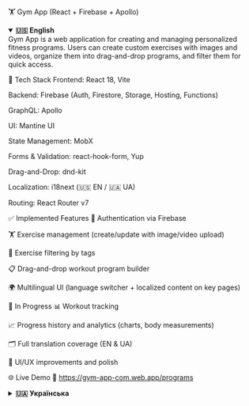 🏋️ Gym App (React + Firebase + Apollo)
<details open> <summary><strong>🇺🇸 English</strong></summary>
Gym App is a web application for creating and managing personalized fitness programs.
Users can create custom exercises with images and videos, organize them into drag-and-drop programs, and filter them for quick access.

🔧 Tech Stack
Frontend: React 18, Vite

Backend: Firebase (Auth, Firestore, Storage, Hosting, Functions)

GraphQL: Apollo

UI: Mantine UI

State Management: MobX

Forms & Validation: react-hook-form, Yup

Drag-and-Drop: dnd-kit

Localization: i18next (🇺🇸 EN / 🇺🇦 UA)

Routing: React Router v7

✅ Implemented Features
🔐 Authentication via Firebase

🏋️ Exercise management (create/update with image/video upload)

🧠 Exercise filtering by tags

📋 Drag-and-drop workout program builder

🌍 Multilingual UI (language switcher + localized content on key pages)

🚧 In Progress
📊 Workout tracking

📈 Progress history and analytics (charts, body measurements)

🗂️ Full translation coverage (EN & UA)

🧼 UI/UX improvements and polish

🌐 Live Demo
🔗 https://gym-app-com.web.app/programs

</details>
<details> <summary><strong>🇺🇦 Українська</strong></summary>
Gym App — це вебзастосунок для створення та керування персональними фітнес-програмами.
Користувачі можуть створювати власні вправи з зображеннями та відео, організовувати їх у програми за допомогою drag-and-drop і швидко знаходити за допомогою фільтрації.

🔧 Технологічний стек
Фронтенд: React 18, Vite

Бекенд: Firebase (Auth, Firestore, Storage, Hosting, Functions)

GraphQL: Apollo

UI: Mantine UI

Керування станом: MobX

Форми та валідація: react-hook-form, Yup

Drag-and-Drop: dnd-kit

Локалізація: i18next (🇺🇸 EN / 🇺🇦 UA)

Маршрутизація: React Router v7

✅ Реалізовані функції
🔐 Авторизація через Firebase

🏋️ Керування вправами (створення / оновлення з завантаженням зображень і відео)

🧠 Фільтрація вправ за тегами

📋 Побудова програм тренувань за допомогою drag-and-drop

🌍 Багатомовний інтерфейс (перемикач мов + локалізований контент на ключових сторінках)

🚧 У розробці
📊 Відстеження тренувань

📈 Історія прогресу та аналітика (графіки, вимірювання тіла)

🗂️ Повне покриття перекладу (EN & UA)

🧼 Покращення дизайну та UX

🌐 Демо
🔗 https://gym-app-com.web.app/programs

</details>